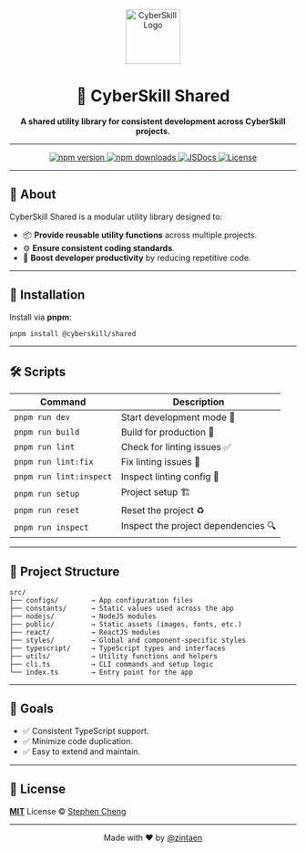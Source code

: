 <p align="center">
  <img src="https://res.cloudinary.com/cyberskill/image/upload/v1742786793/cyberskill/favicon/favicon-96x96.png" width="96" height="96" alt="CyberSkill Logo">
</p>

<h1 align="center">🚀 CyberSkill Shared</h1>

<p align="center">
  <b>A shared utility library for consistent development across CyberSkill projects.</b>
</p>

---

<p align="center">
  <a href="https://npmjs.com/package/@cyberskill/shared">
    <img src="https://img.shields.io/npm/v/@cyberskill/shared" alt="npm version">
  </a>
  <a href="https://npmjs.com/package/@cyberskill/shared">
    <img src="https://img.shields.io/npm/dm/@cyberskill/shared" alt="npm downloads">
  </a>
  <a href="https://www.jsdocs.io/package/@cyberskill/shared">
    <img src="https://img.shields.io/badge/jsDocs.io-reference-blue" alt="JSDocs">
  </a>
  <a href="https://github.com/cyberskill-world/shared/blob/main/LICENSE">
    <img src="https://img.shields.io/badge/license-MIT-blue" alt="License">
  </a>
</p>

---

## 🎯 **About**

CyberSkill Shared is a modular utility library designed to:

- 📦 **Provide reusable utility functions** across multiple projects.
- ⚙️ **Ensure consistent coding standards**.
- 🚀 **Boost developer productivity** by reducing repetitive code.

---

## 🚀 **Installation**

Install via **pnpm**:

```bash
pnpm install @cyberskill/shared
```

---

## 🛠️ **Scripts**

| Command                 | Description                         |
| ----------------------- | ----------------------------------- |
| `pnpm run dev`          | Start development mode 🚧           |
| `pnpm run build`        | Build for production 🚀             |
| `pnpm run lint`         | Check for linting issues ✅         |
| `pnpm run lint:fix`     | Fix linting issues 🔧               |
| `pnpm run lint:inspect` | Inspect linting config 🧐           |
| `pnpm run setup`        | Project setup 🏗️                    |
| `pnpm run reset`        | Reset the project ♻️                |
| `pnpm run inspect`      | Inspect the project dependencies 🔍 |

---

## 📂 **Project Structure**

```plaintext
src/
├── configs/        → App configuration files
├── constants/      → Static values used across the app
├── nodejs/         → NodeJS modules
├── public/         → Static assets (images, fonts, etc.)
├── react/          → ReactJS modules
├── styles/         → Global and component-specific styles
├── typescript/     → TypeScript types and interfaces
├── utils/          → Utility functions and helpers
├── cli.ts          → CLI commands and setup logic
└── index.ts        → Entry point for the app
```

---

## 🎯 **Goals**

- ✅ Consistent TypeScript support.
- ✅ Minimize code duplication.
- ✅ Easy to extend and maintain.

---

## 📄 **License**

**[MIT](./LICENSE)** License © [Stephen Cheng](https://github.com/zintaen)

---

<p align="center">
  Made with ❤️ by <a href="https://github.com/zintaen">@zintaen</a>
</p>
